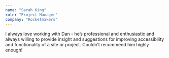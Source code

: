 ```yaml
---
name: "Sarah King"
role: "Project Manager"
company: "Rocketmakers"
---
```


I always love working with Dan - he’s professional and enthusiastic and always willing to provide insight and suggestions for improving accessibility and functionality of a site or project. Couldn’t recommend him highly enough!
